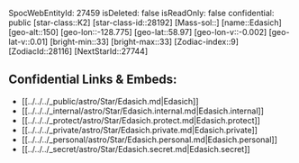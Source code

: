 ﻿---
location: [58.97,-128.775,150]
type: Star
tags:
- astro/Star

---
SpocWebEntityId: 27459
isDeleted: false
isReadOnly: false
confidential: public
[star-class::K2]
[star-class-id::28192]
[Mass-sol::]
[name::Edasich]
[geo-alt::150]
[geo-lon::-128.775]
[geo-lat::58.97]
[geo-lon-v::-0.002]
[geo-lat-v::0.01]
[bright-min::33]
[bright-max::33]
[Zodiac-index::9]
[ZodiacId::28116]
[NextStarId::27744]



## Confidential Links & Embeds: 
- [[../../../_public/astro/Star/Edasich.md|Edasich]] 
- [[../../../_internal/astro/Star/Edasich.internal.md|Edasich.internal]] 
- [[../../../_protect/astro/Star/Edasich.protect.md|Edasich.protect]] 
- [[../../../_private/astro/Star/Edasich.private.md|Edasich.private]] 
- [[../../../_personal/astro/Star/Edasich.personal.md|Edasich.personal]] 
- [[../../../_secret/astro/Star/Edasich.secret.md|Edasich.secret]]

